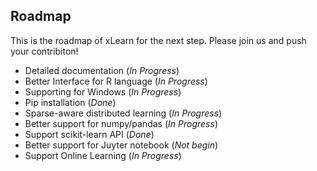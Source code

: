 ## Roadmap

This is the roadmap of xLearn for the next step. Please join us and push your contribiton!

 - Detailed documentation (*In Progress*)
 - Better Interface for R language (*In Progress*)
 - Supporting for Windows (*In Progress*)
 - Pip installation  (*Done*)
 - Sparse-aware distributed learning (*In Progress*)
 - Better support for numpy/pandas (*In Progress*)
 - Support scikit-learn API (*Done*)
 - Better support for Juyter notebook (*Not begin*)
 - Support Online Learning (*In Progress*)